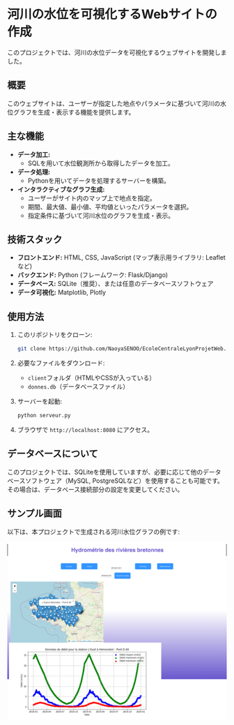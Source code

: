 # 河川の水位を可視化するWebサイトの作成

このプロジェクトでは、河川の水位データを可視化するウェブサイトを開発しました。

## 概要

このウェブサイトは、ユーザーが指定した地点やパラメータに基づいて河川の水位グラフを生成・表示する機能を提供します。

## 主な機能

- **データ加工:**
  - SQLを用いて水位観測所から取得したデータを加工。
- **データ処理:**
  - Pythonを用いてデータを処理するサーバーを構築。
- **インタラクティブなグラフ生成:**
  - ユーザーがサイト内のマップ上で地点を指定。
  - 期間、最大値、最小値、平均値といったパラメータを選択。
  - 指定条件に基づいて河川水位のグラフを生成・表示。

## 技術スタック

- **フロントエンド:** HTML, CSS, JavaScript (マップ表示用ライブラリ: Leafletなど)
- **バックエンド:** Python (フレームワーク: Flask/Django)
- **データベース:** SQLite（推奨）、または任意のデータベースソフトウェア
- **データ可視化:** Matplotlib, Plotly

## 使用方法

1. このリポジトリをクローン:
    ```bash
    git clone https://github.com/NaoyaSENOO/EcoleCentraleLyonProjetWeb.git
    ```
2. 必要なファイルをダウンロード:
    - `client`フォルダ（HTMLやCSSが入っている）
    - `donnes.db`（データベースファイル）

3. サーバーを起動:
    ```bash
    python serveur.py
    ```
4. ブラウザで `http://localhost:8080` にアクセス。
## データベースについて

このプロジェクトでは、SQLiteを使用していますが、必要に応じて他のデータベースソフトウェア（MySQL, PostgreSQLなど）を使用することも可能です。その場合は、データベース接続部分の設定を変更してください。

## サンプル画面

以下は、本プロジェクトで生成される河川水位グラフの例です:


![Sample Graph](Simple.png)

